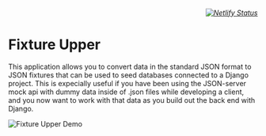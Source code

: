 ###### <p align="right">[![Netlify Status](https://api.netlify.com/api/v1/badges/97900e26-d3b7-421f-b8d2-01544a180a7d/deploy-status)](https://app.netlify.com/sites/fixture-upper/deploys)</p>

# Fixture Upper
This application allows you to convert data in the standard JSON format to JSON fixtures that can be used to seed databases connected to a Django project.  This is expecially useful if you have been using the JSON-server mock api with dummy data inside of .json files while developing a client, and you now want to work with that data as you build out the back end with Django.

![Fixture Upper Demo](./public/fixture_upper_demo.gif)
